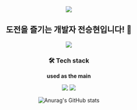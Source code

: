 

<div align=center>
  <img src="https://capsule-render.vercel.app/api?type=wave&color=auto&height=300&section=header&text=Welcome%20&fontSize=70" />
  <h2> 도전을 즐기는 개발자 전승현입니다! 👋</h2>
<a href="https://velog.io/@jasonyes/" target="_blank"><img src="https://img.shields.io/badge/velog-20C997?style=for-the-badge&logo=velog&logoColor=white"/></a>

  <h3>🛠 Tech stack</h3>

  <strong>used as the main</strong>


<a href="#" target="_blank"><img src="https://img.shields.io/badge/spring-6DB33F?style=for-the-badge&logo=spring&logoColor=white"/></a>
<a href="#" target="_blank"><img src="https://img.shields.io/badge/mysql-4479A1?style=for-the-badge&logo=mysql&logoColor=white"/></a>

![Anurag's GitHub stats](https://github-readme-stats.vercel.app/api?username=JasonYesBro&show_icons=true&theme=yeblu)
  </div>
  
